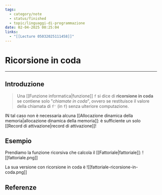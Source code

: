 ```yaml
---
tags:
  - category/note
  - status/finished
  - topic/linguaggi-di-programmazione
date: 02-04-2025 00:25:04
links:
  - "[[Lecture 05032025111458]]"
---
```

# Ricorsione in coda
---
## Introduzione
> Una [[Funzione informatica|funzione]] `f` si dice di **ricorsione in coda** se contiene solo "_chiamate in coda_", ovvero se restituisce il valore della chiamata di `f'` (in `f`) senza ulteriore computazione.

IN tal caso non è necessaria alcuna [[Allocazione dinamica della memoria|allocazione dinamica della memoria]]: è sufficiente un solo [[Record di attivazione|record di attivazione]]!

## Esempio
Prendiamo la funzione ricorsiva che calcola il [[Fattoriale|fattoriale]]:
![[fattoriale.png]]

La sua versione con ricorsione in coda è
![[fattoriale-ricorsione-in-coda.png]]

## Referenze